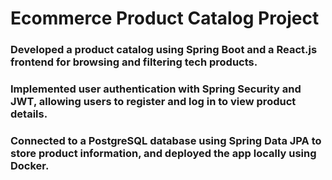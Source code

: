 # Ecommerce Product Catalog Project
### Developed a product catalog using Spring Boot and a React.js frontend for browsing and filtering tech products.
### Implemented user authentication with Spring Security and JWT, allowing users to register and log in to view product details.
### Connected to a PostgreSQL database using Spring Data JPA to store product information, and deployed the app locally using Docker.
